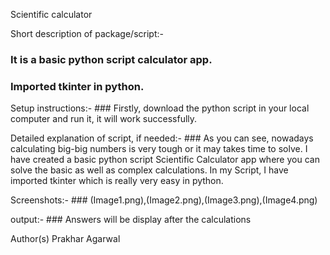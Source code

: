 Scientific calculator

Short description of package/script:-

### It is a basic python script calculator app.

### Imported tkinter in python.

Setup instructions:- \#\#\# Firstly, download the python script in your
local computer and run it, it will work successfully.

Detailed explanation of script, if needed:- \#\#\# As you can see,
nowadays calculating big-big numbers is very tough or it may takes time
to solve. I have created a basic python script Scientific Calculator app
where you can solve the basic as well as complex calculations. In my
Script, I have imported tkinter which is really very easy in python.

Screenshots:- \#\#\# (Image1.png),(Image2.png),(Image3.png),(Image4.png)

output:- \#\#\# Answers will be display after the calculations

Author(s) Prakhar Agarwal
